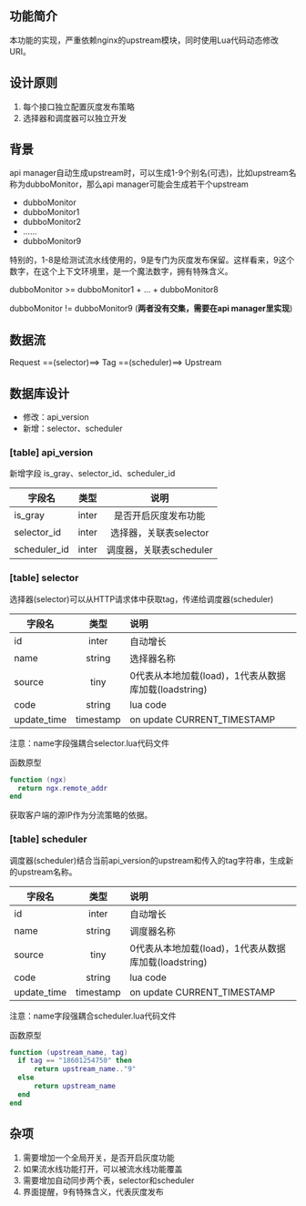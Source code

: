 ## 功能简介
本功能的实现，严重依赖nginx的upstream模块，同时使用Lua代码动态修改URI。

## 设计原则
1. 每个接口独立配置灰度发布策略
2. 选择器和调度器可以独立开发

## 背景
api manager自动生成upstream时，可以生成1-9个别名(可选)，比如upstream名称为dubboMonitor，那么api manager可能会生成若干个upstream

* dubboMonitor
* dubboMonitor1
* dubboMonitor2
* ......
* dubboMonitor9

特别的，1-8是给测试流水线使用的，9是专门为灰度发布保留。这样看来，9这个数字，在这个上下文环境里，是一个魔法数字，拥有特殊含义。


dubboMonitor >= dubboMonitor1 + ... + dubboMonitor8

dubboMonitor != dubboMonitor9 (**两者没有交集，需要在api manager里实现**)

## 数据流

Request  ==(selector)==>  Tag ==(scheduler)==>  Upstream

## 数据库设计
* 修改：api_version
* 新增：selector、scheduler


### [table] api_version
新增字段 is\_gray、selector_id、scheduler_id

| 字段名        | 类型           | 说明  |
| ------------- |:-------------:| :-----:|
| is\_gray | inter | 是否开启灰度发布功能 |
| selector_id | inter | 选择器，关联表selector | 
| scheduler_id | inter | 调度器，关联表scheduler |

### [table] selector
选择器(selector)可以从HTTP请求体中获取tag，传递给调度器(scheduler)

| 字段名        | 类型           | 说明  |
| ------------- |:-------------:| :-----|
| id | inter | 自动增长 |
| name | string | 选择器名称 | 
| source | tiny | 0代表从本地加载(load)，1代表从数据库加载(loadstring) |
| code | string | lua code | 
| update_time | timestamp | on update CURRENT_TIMESTAMP |

注意：name字段强耦合selector.lua代码文件

函数原型

```lua
function (ngx)
  return ngx.remote_addr
end
```

获取客户端的源IP作为分流策略的依据。

### [table] scheduler
调度器(scheduler)结合当前api_version的upstream和传入的tag字符串，生成新的upstream名称。

| 字段名        | 类型           | 说明  |
| ------------- |:-------------:| :-----|
| id | inter | 自动增长 |
| name | string | 调度器名称 | 
| source | tiny | 0代表从本地加载(load)，1代表从数据库加载(loadstring) |
| code | string | lua code |
| update_time | timestamp | on update CURRENT_TIMESTAMP |

注意：name字段强耦合scheduler.lua代码文件

函数原型

```lua
function (upstream_name, tag)
  if tag == "18601254750" then
      return upstream_name.."9"
  else
      return upstream_name
  end 
end
```

## 杂项
1. 需要增加一个全局开关，是否开启灰度功能
2. 如果流水线功能打开，可以被流水线功能覆盖
3. 需要增加自动同步两个表，selector和scheduler
4. 界面提醒，9有特殊含义，代表灰度发布

